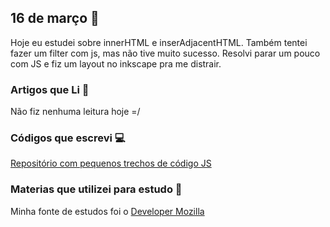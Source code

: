 ## 16 de março :pushpin:

Hoje eu estudei sobre innerHTML e inserAdjacentHTML. Também tentei fazer um filter com js, mas não tive muito sucesso. Resolvi parar um pouco com JS e fiz um layout no inkscape pra me distrair.

### Artigos que Li :newspaper:

Não fiz nenhuma leitura hoje =/

### Códigos que escrevi :computer:

[Repositório com pequenos trechos de código JS](https://github.com/crisgon/Javascript-Experiments)


### Materias que utilizei para estudo :scroll:

Minha fonte de estudos foi o [Developer Mozilla](https://developer.mozilla.org/pt-BR/docs)









